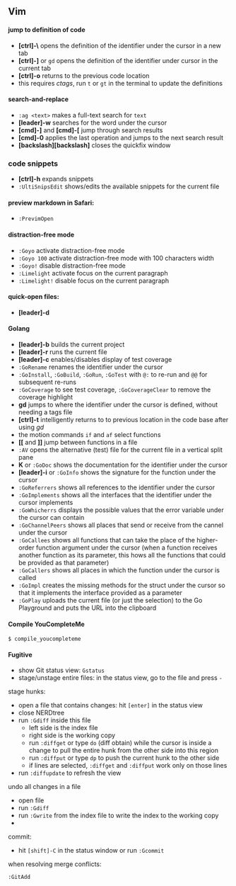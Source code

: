 ## Vim

#### jump to definition of code

- **[ctrl]-\\** opens the definition of the identifier under the cursor in a new tab
- **[ctrl]-]** or `gd` opens the definition of the identifier under cursor in the current tab
- **[ctrl]-o** returns to the previous code location
- this requires _ctags_, run `t` or `gt` in the terminal to update the definitions

#### search-and-replace

- `:ag <text>` makes a full-text search for `text`
- **[leader]-w** searches for the word under the cursor
- **[cmd]-]** and **[cmd]-[** jump through search results
- **[cmd]-0** applies the last operation and jumps to the next search result
- **[backslash][backslash]** closes the quickfix window

### code snippets

- **[ctrl]-h** expands snippets
- `:UltiSnipsEdit` shows/edits the available snippets for the current file

#### preview markdown in Safari:

- `:PrevimOpen`

#### distraction-free mode

- `:Goyo` activate distraction-free mode
- `:Goyo 100` activate distraction-free mode with 100 characters width
- `:Goyo!` disable distraction-free mode
- `:Limelight` activate focus on the current paragraph
- `:Limelight!` disable focus on the current paragraph

#### quick-open files:

- **[leader]-d**

#### Golang

- **[leader]-b** builds the current project
- **[leader]-r** runs the current file
- **[leader]-c** enables/disables display of test coverage
- `:GoRename` renames the identifier under the cursor
- `:GoInstall`, `:GoBuild`, `:GoRun`, `:GoTest` with `@:` to re-run and `@@` for subsequent re-runs
- `:GoCoverage` to see test coverage, `:GoCoverageClear` to remove the coverage highlight
- **gd** jumps to where the identifier under the cursor is defined,
  without needing a tags file
- **[ctrl]-t** intelligently returns to to previous location in the code base after using _gd_
- the motion commands `if` and `af` select functions
- **[[** and **]]** jump between functions in a file
- `:AV` opens the alternative (test) file for the current file in a vertical split pane
- **K** or `:GoDoc` shows the documentation for the identifier under the cursor
- **[leader]-i** or `:GoInfo` shows the signature for the function under the cursor
- `:GoReferrers` shows all references to the identifier under the cursor
- `:GoImplements` shows all the interfaces that the identifier under the cursor implements
- `:GoWhicherrs` displays the possible values that the error variable under the cursor can contain
- `:GoChannelPeers` shows all places that send or receive from the cannel under the cursor
- `:GoCallees` shows all functions that can take the place
  of the higher-order function argument under the cursor
  (when a function receives another function as its parameter,
  this hows all the functions that could be provided as that parameter)
- `:GoCallers` shows all places in which the function under the cursor is called
- `:GoImpl` creates the missing methods for the struct under the cursor
  so that it implements the interface provided as a parameter
- `:GoPlay` uploads the current file (or just the selection)
  to the Go Playground and puts the URL into the clipboard

#### Compile YouCompleteMe

```
$ compile_youcompleteme
```

#### Fugitive

- show Git status view: `Gstatus`
- stage/unstage entire files: in the status view, go to the file and press `-`

stage hunks:

- open a file that contains changes: hit `[enter]` in the status view
- close NERDtree
- run `:Gdiff` inside this file
  - left side is the index file
  - right side is the working copy
  - run `:diffget` or type `do` (diff obtain) while the cursor is inside a change
    to pull the entire hunk from the other side into this region
  - run `:diffput` or type `dp` to push the current hunk to the other side
  - if lines are selected, `:diffget` and `:diffput` work only on those lines
- run `:diffupdate` to refresh the view

undo all changes in a file

- open file
- run `:Gdiff`
- run `:Gwrite` from the index file to write the index to the working copy
-

commit:

- hit `[shift]-C` in the status window or run `:Gcommit`

when resolving merge conflicts:

```
:GitAdd
```
